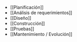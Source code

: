- [[Planificación]] 
- [[Análisis de requerimientos]]
- [[Diseño]]
- [[Construcción]] 
- [[Pruebas]] 
- [[Mantenimiento / Evolución]]